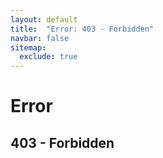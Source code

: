 ```yaml
---
layout: default
title:  "Error: 403 - Forbidden"
navbar: false
sitemap:
  exclude: true
---
```

Error
=====

403 - Forbidden
----------------
